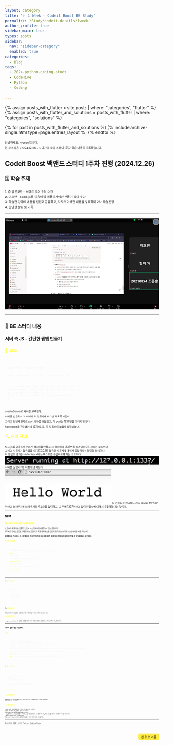 ```yaml
---
layout: category
title: "✨ 1 Week - Codeit Boost BE Study"
permalink: /Study/codeit-details/1week
author_profile: true
sidebar_main: true
types: posts
sidebar:
  nav: "sidebar-category"
  enabled: true
categories:
  - Blog
tags:
  - 2024-python-coding-study
  - CodeHive
  - Python
  - Coding
    
---
```




{% assign posts_with_flutter = site.posts | where: "categories", "flutter" %}
{% assign posts_with_flutter_and_solutions = posts_with_flutter | where: "categories", "solutions" %}

{% for post in posts_with_flutter_and_solutions %}
  {% include archive-single.html type=page.entries_layout %}
{% endfor %}  



<span style="font-size:65%">안녕하세요. hoyeon입니다.<br>
본 포스팅은 <2024.12.26 ~ > 기간의 코딩 스터디 1주차 학습 내용을 기록했습니다.</span>


## Codeit Boost 백앤드 스터디 1주차 진행 (2024.12.26)

### 🗓️ 학습 주제

<span style="font-size:70%">
1. 줌 클론코딩 - 노마드 코더 <Nomad Coders> 강의 수강<br>
2. 인프런 - Node.js를 이용해 웹 애플리케이션 만들기 강의 수강<br>
3. 학습한 강의의 내용을 팀원과 공유하고, 각자가 이해한 내용을 발표하며 2차 복습 진행<br>
4. 간단한 발표 및 기록 
</span>

---   



<img src="https://raw.githubusercontent.com/park-hoyeon/park-hoyeon.github.io/master/_pages/Study/images/BE1.png">



---
### 📝 BE 스터디 내용

#### 서버 측 JS - 간단한 웹앱 만들기


<span style="color:yellow"> 📝 코드</span>

<link rel="stylesheet" href="https://cdnjs.cloudflare.com/ajax/libs/highlight.js/11.8.0/styles/atom-one-dark.min.css">
<script src="https://cdnjs.cloudflare.com/ajax/libs/highlight.js/11.8.0/highlight.min.js"></script>
<script>hljs.highlightAll();</script>

<div style="font-size:60%; padding:8px; border: 1px solid rgba(255, 255, 255, 0.2); border-radius:5px; background-color: rgba(255, 255, 255, 0.05); color: #f1f1f1; width: 100%; margin-left: 0; margin-right: 0; text-align: left; font-family: monospace;">
  <pre><code class="java">
const http = require('http');

const hostname = '127.0.0.1';
const port = 1337;

http.createServer((req, res) => {
 res.writeHead(200, { 'Content-Type': 'text/plain' });
 res.end('Hello World\n');
}).listen(port, hostname, () => {
 console.log(`Server running at http://${hostname}:${port}/`);
});
  </code></pre>
</div>


<span style="font-size:60%">
createServer로 서버를 구축한다.<br> 
서버를 만들어서 그 서버가 이 컴퓨터에 리스닝 하도록 시킨다. <br>
그리고 첫번째 인자로 port 변수를 전달했고, 이 port는 1337번을 가리키게 된다.<br>
hostname을 전달했는데 127.0.0.1로, 즉 컴퓨터의 ip값이 설정되었다.<br/>
</span>  



<span style="color:yellow">🔍 요약 정리:</span><br>
<div style="font-size:60%">
노드 js를 이용해서 우리가 웹서버를 만들고 그 웹서버가 1337번을 리스닝하도록 시키는 코드이다.<br> 
그리고 사용자가 접속했을 때 127.0.0.1로 접속한 사용자에 대해서 응답하라는 명령의 의미이다.<br>
이 응답의 결과는 Hello World라는 텍스트를 응답하도록 하는 코드이다.</span> <br/>

<img src="https://raw.githubusercontent.com/park-hoyeon/park-hoyeon.github.io/master/_pages/Study/images/1-1.png">
서버를 실행시키면 이렇게 출력된다.<br>   


<img src="https://raw.githubusercontent.com/park-hoyeon/park-hoyeon.github.io/master/_pages/Study/images/1-2.png">
이 컴퓨터로 접속하는 접속 중에서 127.0.0.1이라고 브라우저에 브라우저의 주소창을 입력하고, 그 뒤에 1337이라고 입력한 접속에 대해서 응답하겠다는 것이다.<br>   

---  


#### NPM 
<span style="color:yellow">Node Package Manager</span><br>

<span style="font-size:70%">
노드js가 제공하는 모듈은 노드js 시스템에서만 사용할 수 있는 모듈이다.<br> 
NPM은 자바스크립트가 제공하는 모듈이기 때문에 자바스트립트가 동작하는 어떠한 시스템에서든 사용 가능하다.<br>

**이 패키지 관리자는 소프트웨어의 라이브러리와 의존성을 쉽게 설치하고 업데이트하며 관리할 수 있도록 돕는 도구이다.** 
</span><br>




<span style="color:yellow">NPM 사용법</span><br>
<div style="font-size:60%; padding:15px; border: 1px solid rgba(255, 255, 255, 0.2); border-radius:5px; background-color: rgba(255, 255, 255, 0.05); color: #f1f1f1; width: 100%; margin-left: 0; margin-right: 0; text-align: left;">
**1. npm 초기화하기** <br>
: 새로운 프로젝트를 시작하려면 먼저 터미널에서 다음과 같은 명령어로 package.json 파일을 생성해야 한다.<br>

<span style="color:yellow">npm init</span><br>  


**2. 패키지 검색하기** <br>

: 원하는 패키지를 찾기 위해서는 다음과 같은 방법으로 검색한다.<br>

<span style="color:yellow">npm search [패키지 이름]</span><br>   


**3. 설치된 패키지 확인하기** <br>

: 이미 설치된 모든 패키지를 확인하려면 아래 명령어를 사용한다.<br>

<span style="color:yellow">npm list --depth=0</span><br> 
</div>

---

<span style="color:yellow">📝 풀이 코드</span>
<link rel="stylesheet" href="https://cdnjs.cloudflare.com/ajax/libs/highlight.js/11.8.0/styles/atom-one-dark.min.css">
<script src="https://cdnjs.cloudflare.com/ajax/libs/highlight.js/11.8.0/highlight.min.js"></script>
<script>hljs.highlightAll();</script>
<div style="font-size:60%; padding:8px; border: 1px solid rgba(255, 255, 255, 0.2); border-radius:5px; background-color: rgba(255, 255, 255, 0.05); color: #f1f1f1; width: 100%; margin-left: 0; margin-right: 0; text-align: left; font-family: monospace;">
  <pre><code class="python">
while True:
    x, y, z = map(int, input().split())
    if x==0 and y==0 and z==0:
        break
    x,y,z = sorted([x,y,z])
    if z**2 == x**2 + y**2:
        print("right")
    else:
        print("wrong")
  </code></pre>
</div>  


🔍 <span style="color:yellow"> 문제 분석:</span>
<div style="font-size:60%">
피타고라스의 정리 성립 조건: 세 변 중에서 가장 긴 변의 제곱이 나머지 두 변의 제곱의 합과 같다.<br/>
</div>  

<span style="color:yellow">🔍 해결 전략:</span><br>
<div style="font-size:60%">
- x, y, z = sorted([x, y, z]): 입력받은 세 변을 오름차순으로 정렬하고 가장 큰 값(빗변)은 z, 나머지 두 변은 x와 y로 설정한다.<br/>
</div>  

---

#### `2839 설탕 배달 (실버Ⅳ)`<br>
<span style="color:yellow">문제</span><br>

<div style="font-size:60%; border: 1px solid rgba(255, 255, 255, 0.2); padding: 15px; border-radius: 5px; background-color: rgba(255, 255, 255, 0.05); color: #f1f1f1; width: 100%; margin-left: 0; margin-right: 0; text-align: left;">
상근이는 요즘 설탕공장에서 설탕을 배달하고 있다.<br> 
상근이는 지금 사탕가게에 설탕을 정확하게 N킬로그램을 배달해야 한다.<br>
설탕공장에서 만드는 설탕은 봉지에 담겨져 있다. 봉지는 3킬로그램 봉지와 5킬로그램 봉지가 있다.<br>  

상근이는 귀찮기 때문에, 최대한 적은 봉지를 들고 가려고 한다.<br> 
예를 들어, 18킬로그램 설탕을 배달해야 할 때, 3킬로그램 봉지 6개를 가져가도 되지만, 5킬로그램 3개와 3킬로그램 1개를 배달하면, 더 적은 개수의 봉지를 배달할 수 있다.<br>  

상근이가 설탕을 정확하게 N킬로그램 배달해야 할 때, 봉지 몇 개를 가져가면 되는지 그 수를 구하는 프로그램을 작성하시오.<br/>  

<span style="color:yellow">입력</span>: 첫째 줄에 N이 주어진다. (3 ≤ N ≤ 5000)<br/>  

<span style="color:yellow">출력</span>: 상근이가 배달하는 봉지의 최소 개수를 출력한다. 만약, 정확하게 N킬로그램을 만들 수 없다면 -1을 출력한다.<br/>
</div>  


<span style="color:yellow">📝 풀이 코드 </span>
<link rel="stylesheet" href="https://cdnjs.cloudflare.com/ajax/libs/highlight.js/11.8.0/styles/atom-one-dark.min.css">
<script src="https://cdnjs.cloudflare.com/ajax/libs/highlight.js/11.8.0/highlight.min.js"></script>
<script>hljs.highlightAll();</script>
<div style="font-size:60%; padding:8px; border: 1px solid rgba(255, 255, 255, 0.2); border-radius:5px; background-color: rgba(255, 255, 255, 0.05); color: #f1f1f1; width: 100%; margin-left: 0; margin-right: 0; text-align: left; font-family: monospace;">
  <pre><code class="python">
n = int(input())
dp = [float('inf')] * (n+1)
dp[0]=0
sugar_bags = [3,5]
for sugar_bag in sugar_bags:
    for i in range(sugar_bag, n+1):
        if dp[i-sugar_bag] == float('inf'): continue
        dp[i] = min(dp[i], dp[i-sugar_bag]+1)
answer=dp[n] if dp[n]!=float('inf') else -1
print(answer)
  </code></pre>
</div>  


<span style="color:yellow"> 🔍 문제 분석:</span>
<div style="font-size:60%">
설탕봉지의 최소 개수를 구해야 하므로, 그리디 방식(가장 큰 단위부터 쓰는 방식)은 적합하지 않다.<br>
동적 계획법(DP)을 사용한다.<br/>
</div>  


<span style="color:yellow">🔍 해결 전략:</span><br>
<div style="font-size:60%">
- dp[i]: ikg를 정확히 배달하는 데 필요한 최소 봉지 수로 정의한다.<br> 
  dp[0] = 0: 설탕이 0kg일 경우, 봉지의 수는 0이다.<br>
  나머지 dp[i]는 초기값으로 float('inf')를 설정하였다.<br> 
- 3kg 봉지와 5kg 봉지를 사용할 수 있으므로, ikg를 배달할 수 있는 최소 봉지 수는 i-3kg 또는 i-5kg를 배달하는 최소 봉지 수에 1을 더한 값이다.<br>
- dp[n]이 우리가 구하는 최소 봉지 수이다.<br> 
  만약 dp[n]이 float('inf')라면, n을 정확히 배달할 수 없다는 의미이므로, -1을 출력한다.<br>
</div>  


---




[돌아가기: 2024 하반기 Python Coding Study](https://park-hoyeon.github.io/Study/Codeit%20Boost%20BE%20Study/)  


<div style="text-align: right; margin-top: 30px;">
  <button onclick="scrollToTop()" style="
    padding: 10px 15x; 
    background-color: #FFEB46; 
    color: black; 
    border: 2px solid #FFEB46; 
    border-radius: 5px; 
    cursor: pointer; 
    font-size: 10px;">
    맨 위로 이동
  </button>
</div>

<script>
  // 맨 위로 이동하는 함수
  function scrollToTop() {
    window.scrollTo({ top: 0, behavior: 'smooth' });
  }
</script>
